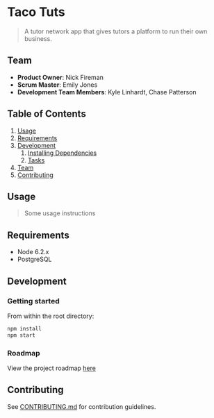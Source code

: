 # Taco Tuts

> A tutor network app that gives tutors a platform to run their own business.

## Team

  - __Product Owner__: Nick Fireman
  - __Scrum Master__: Emily Jones
  - __Development Team Members__: Kyle Linhardt, Chase Patterson

## Table of Contents

1. [Usage](#Usage)
1. [Requirements](#requirements)
1. [Development](#development)
    1. [Installing Dependencies](#installing-dependencies)
    1. [Tasks](#tasks)
1. [Team](#team)
1. [Contributing](#contributing)

## Usage

> Some usage instructions

## Requirements

- Node 6.2.x
- PostgreSQL

## Development

### Getting started

From within the root directory:

```sh
npm install
npm start
```

### Roadmap

View the project roadmap [here](https://github.com/microwave-taco/taco-tuts/issues)


## Contributing

See [CONTRIBUTING.md](CONTRIBUTING.md) for contribution guidelines.
